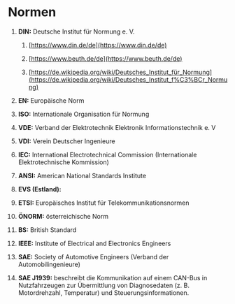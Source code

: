 # Normen

1.  **DIN:** Deutsche Institut für Normung e. V.

    1.  [https://www.din.de/de](https://www.din.de/de)

    3.  [https://www.beuth.de/de](https://www.beuth.de/de)

    5.  [https://de.wikipedia.org/wiki/Deutsches_Institut_für_Normung](https://de.wikipedia.org/wiki/Deutsches_Institut_f%C3%BCr_Normung)

2.  **EN:** Europäische Norm


4.  **ISO:** Internationale Organisation für Normung


6.  **VDE:** Verband der Elektrotechnik Elektronik Informationstechnik e. V


8.  **VDI:** Verein Deutscher Ingenieure


10.  **IEC:** International Electrotechnical Commission (Internationale Elektrotechnische Kommission)


12.  **ANSI:** American National Standards Institute


14.  **EVS (Estland):**


16.  **ETSI:** Europäisches Institut für Telekommunikationsnormen


18.  **ÖNORM:** österreichische Norm


20.  **BS:** British Standard


22.  **IEEE:** Institute of Electrical and Electronics Engineers


24.  **SAE:** Society of Automotive Engineers (Verband der Automobilingenieure)


25.  **SAE J1939:** beschreibt die Kommunikation auf einem CAN-Bus in Nutzfahrzeugen zur Übermittlung von Diagnosedaten (z. B. Motordrehzahl, Temperatur) und Steuerungsinformationen.
